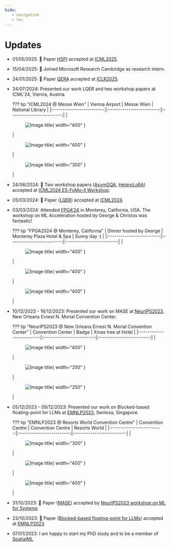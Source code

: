 ```yaml
---
hide:
   - navigation
   - toc
---
```


# Updates
- 01/05/2025: 🥳 Paper [HSPI](https://arxiv.org/abs/2411.05197) accepted at [ICML2025](https://icml.cc/Conferences/2025).
- 15/04/2025: 🥳 Joined Microsoft Research Cambridge as research intern.
- 24/01/2025: 🥳 Paper [QERA](https://arxiv.org/abs/2410.06040) accepted at [ICLR2025](https://iclr.cc/Conferences/2025).

- 24/07/2024: Presented our work LQER and two workshop papers at ICML'24, Vienna, Austria.

    ??? tip "ICML2024 @ Messe Wien"
        | Vienna Airport | Messe Wien | National Library |
        |:-------------------------:|:-------------------------:|:-------------------------:|
        |<figure markdown>![Image title](../assets/photos/icml2024/icml24-1.jpg){ width="400" }<figcaption></figcaption></figure>| <figure markdown>![Image title](../assets/photos/icml2024/icml24-2.jpg){ width="400" }<figcaption></figcaption></figure> | <figure markdown>![Image title](../assets/photos/icml2024/icml24-3.jpg){ width="300" }<figcaption></figcaption></figure> |

- 24/06/2024: 🥳 Two workshop papers ([AsymGQA](https://arxiv.org/abs/2406.14963), [HeteroLoRA](https://arxiv.org/abs/2406.14963)) accepted at [ICML2024 ES-FoMo-II Workshop](https://es-fomo.com/):

- 05/03/2024: 🥳 Paper ([LQER](https://arxiv.org/abs/2402.02446)) accepted at [ICML2024](https://icml.cc/Conferences/2024).

- 03/03/2024: Attended [FPGA'24](https://www.isfpga.org/) in Monterey, California, USA. The workshop on ML Acceleration hosted by George & Christos was fantastic!

    ??? tip "FPGA2024 @ Monterey, California"
        | Dinner hosted by George | Monterey Plaza Hotel & Spa | Sunny day :) |
        |:-------------------------:|:-------------------------:|:-------------------------:|
        |<figure markdown>![Image title](../assets/photos/fpga2024/fpga-1.jpg){ width="400" }<figcaption></figcaption></figure>| <figure markdown>![Image title](../assets/photos/fpga2024/fpga-2.jpg){ width="400" }<figcaption></figcaption></figure> | <figure markdown>![Image title](../assets/photos/fpga2024/fpga-3.jpg){ width="400" }<figcaption></figcaption></figure> |


- 10/12/2023 - 16/12/2023: Presented our work on MASE at [NeurIPS2023](https://neurips.cc/Conferences/2023/Dates), New Orleans Ernest N. Morial Convention Center.

    ??? tip "NeurIPS2023 @ New Orleans Ernest N. Morial Convention Center"
        | Convention Center | Badge | Xmas tree at Hotel |
        |:-------------------------:|:-------------------------:|:-------------------------:|
        |<figure markdown>![Image title](../assets/photos/neurips2023/p2.jpg){ width="400" }<figcaption></figcaption></figure>| <figure markdown>![Image title](../assets/photos/neurips2023/p1.jpg){ width="250" }<figcaption></figcaption></figure> | <figure markdown>![Image title](../assets/photos/neurips2023/p3.jpg){ width="250" }<figcaption></figcaption></figure> |

- 05/12/2023 - 09/12/2023: Presented our work on Blocked-based floating-point for LLMs at [EMNLP2023](https://2023.emnlp.org/program/accepted_main_conference/), Sentosa, Singapore.

    ??? tip "EMNLP2023 @ Resorts World Convention Centre"
        | Convention Centre | Convention Centre | Resorts World |
        |:-------------------------:|:-------------------------:|:-------------------------:|
        |<figure markdown>![Image title](../assets/photos/emnlp2023/p1.jpg){ width="300" }<figcaption></figcaption></figure>| <figure markdown>![Image title](../assets/photos/emnlp2023/p2.jpg){ width="400" }<figcaption></figcaption></figure> |<figure markdown>![Image title](../assets/photos/emnlp2023/p3.jpg){ width="400" }<figcaption></figcaption></figure>|

- 31/10/2023: 🥳 Paper ([MASE](https://arxiv.org/abs/2307.15517)) accepted by [NeurIPS2023 workshop on ML for Systems](<http://mlforsystems.org/>)

- 23/10/2023: 🥳 Paper ([Blocked-based floating-point for LLMs](https://arxiv.org/pdf/2310.05079.pdf)) accepted at [EMNLP2023](https://2023.emnlp.org/)

- 07/01/2023: I am happy to start my PhD study and to be a member of [SpatialML](https://spatialml.net/)
